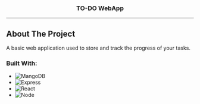 <strong><h3 align="center">TO-DO WebApp</h3></strong>

</div>

---

<!-- ABOUT THE PROJECT -->
## About The Project

A basic web application used to store and track the progress of your tasks. 

### Built With:

* ![MangoDB][MangoDB]
* ![Express][Express]
* ![React][React]
* ![Node][Node]




<!-- MARKDOWN LINKS & IMAGES -->
<!-- https://www.markdownguide.org/basic-syntax/#reference-style-links -->
[MangoDB]: https://img.shields.io/badge/MongoDB-4EA94B?style=for-the-badge&logo=mongodb&logoColor=white
[Express]: https://img.shields.io/badge/Express.js-404D59?style=for-the-badge
[React]: https://img.shields.io/badge/React-20232A?style=for-the-badge&logo=react&logoColor=61DAFB
[Node]: https://img.shields.io/badge/Node.js-43853D?style=for-the-badge&logo=node.js&logoColor=white
